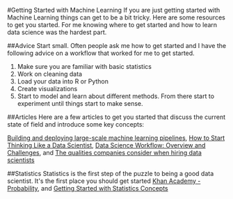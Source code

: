 #Getting Started with Machine Learning
If you are just getting started with Machine Learning things can get to be a bit tricky. Here are some resources to get you started. For me knowing where to get started and how to learn data science was the hardest part. 

##Advice 
Start small. Often people ask me how to get started and I have the following advice on a workflow that worked for me to get started. 

1. Make sure you are familiar with basic statistics 
2. Work on cleaning data 
3. Load your data into R or Python
4. Create visualizations 
5. Start to model and learn about different methods. From there start to experiment until things start to make sense. 

##Articles 
Here are a few articles to get you started that discuss the current state of field and introduce some key concepts: 

[Building and deploying large-scale machine learning pipelines](http://radar.oreilly.com/2015/01/building-and-deploying-large-scale-machine-learning-pipelines.html),
[How to Start Thinking Like a Data Scientist](https://hbr.org/2013/11/how-to-start-thinking-like-a-data-scientist/),
[Data Science Workflow: Overview and Challenges](http://cacm.acm.org/blogs/blog-cacm/169199-data-science-workflow-overview-and-challenges/fulltext), and
[The qualities companies consider when hiring data scientists](http://mashable.com/2015/02/01/big-data-scientist-jobs/)

##Statistics
Statistics is the first step of the puzzle to being a good data scientist. It's the first place you should get started 
[Khan Academy - Probability](https://www.khanacademy.org/math/probability), and 
[Getting Started with Statistics Concepts](http://www.statsoft.com/Textbook/Elementary-Statistics-Concepts)

